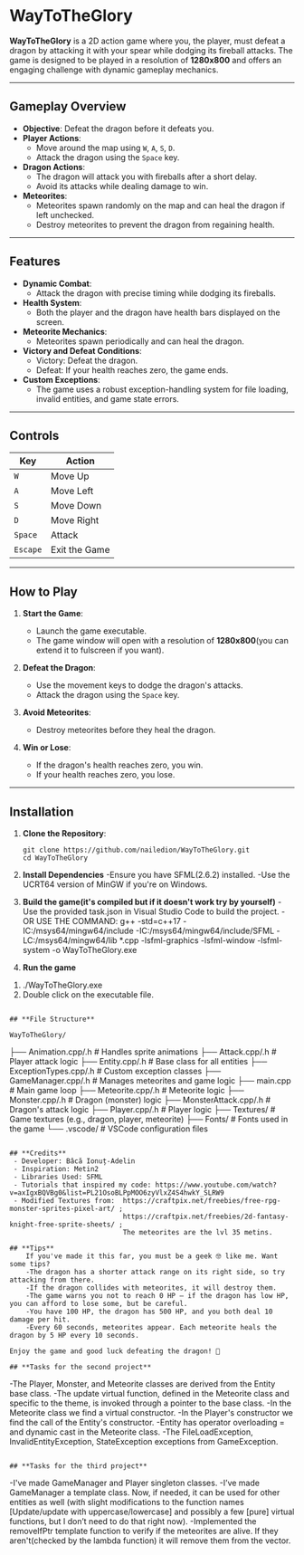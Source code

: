 # WayToTheGlory

**WayToTheGlory** is a 2D action game where you, the player, must defeat a dragon by attacking it with your spear while dodging its fireball attacks. The game is designed to be played in a resolution of **1280x800** and offers an engaging challenge with dynamic gameplay mechanics.

---

## **Gameplay Overview**

- **Objective**: Defeat the dragon before it defeats you.
- **Player Actions**:
  - Move around the map using `W`, `A`, `S`, `D`.
  - Attack the dragon using the `Space` key.
- **Dragon Actions**:
  - The dragon will attack you with fireballs after a short delay.
  - Avoid its attacks while dealing damage to win.
- **Meteorites**:
  - Meteorites spawn randomly on the map and can heal the dragon if left unchecked.
  - Destroy meteorites to prevent the dragon from regaining health.

---

## **Features**

- **Dynamic Combat**:
  - Attack the dragon with precise timing while dodging its fireballs.
- **Health System**:
  - Both the player and the dragon have health bars displayed on the screen.
- **Meteorite Mechanics**:
  - Meteorites spawn periodically and can heal the dragon.
- **Victory and Defeat Conditions**:
  - Victory: Defeat the dragon.
  - Defeat: If your health reaches zero, the game ends.
- **Custom Exceptions**:
  - The game uses a robust exception-handling system for file loading, invalid entities, and game state errors.

---

## **Controls**

| Key          | Action                  |
|--------------|-------------------------|
| `W`          | Move Up                 |
| `A`          | Move Left               |
| `S`          | Move Down               |
| `D`          | Move Right              |
| `Space`      | Attack                  |
| `Escape`     | Exit the Game           |

---

## **How to Play**

1. **Start the Game**:
   - Launch the game executable.
   - The game window will open with a resolution of **1280x800**(you can extend it to fulscreen if you want).

2. **Defeat the Dragon**:
   - Use the movement keys to dodge the dragon's attacks.
   - Attack the dragon using the `Space` key.

3. **Avoid Meteorites**:
   - Destroy meteorites before they heal the dragon.

4. **Win or Lose**:
   - If the dragon's health reaches zero, you win.
   - If your health reaches zero, you lose.

---

## **Installation**

1. **Clone the Repository**:
   ```terminal Linux/Windows/MAC
   git clone https://github.com/nailedion/WayToTheGlory.git
   cd WayToTheGlory

2. **Install Dependencies**
    -Ensure you have SFML(2.6.2) installed.
    -Use the UCRT64 version of MinGW if you're on Windows.

3. **Build the game(it's compiled but if it doesn't work try by yourself)**
    -Use the provided task.json in Visual Studio Code to build the project.
    -OR USE THE COMMAND: g++ -std=c++17 -IC:/msys64/mingw64/include -IC:/msys64/mingw64/include/SFML -LC:/msys64/mingw64/lib *.cpp -lsfml-graphics -lsfml-window -lsfml-system -o WayToTheGlory.exe

4. **Run the game**
 1) ./WayToTheGlory.exe
 2) Double click on the executable file.
```

## **File Structure**

WayToTheGlory/
```
├── Animation.cpp/.h         # Handles sprite animations
├── Attack.cpp/.h            # Player attack logic
├── Entity.cpp/.h            # Base class for all entities
├── ExceptionTypes.cpp/.h    # Custom exception classes
├── GameManager.cpp/.h       # Manages meteorites and game logic
├── main.cpp                 # Main game loop
├── Meteorite.cpp/.h         # Meteorite logic
├── Monster.cpp/.h           # Dragon (monster) logic
├── MonsterAttack.cpp/.h     # Dragon's attack logic
├── Player.cpp/.h            # Player logic
├── Textures/                # Game textures (e.g., dragon, player, meteorite)
├── Fonts/                   # Fonts used in the game
└── .vscode/                 # VSCode configuration files
```

## **Credits**
 - Developer: Bâcă Ionuț-Adelin
 - Inspiration: Metin2
 - Libraries Used: SFML
 - Tutorials that inspired my code: https://www.youtube.com/watch?v=axIgxBQVBg0&list=PL21OsoBLPpMOO6zyVlxZ4S4hwkY_SLRW9
 - Modified Textures from:  https://craftpix.net/freebies/free-rpg-monster-sprites-pixel-art/ ;
                            https://craftpix.net/freebies/2d-fantasy-knight-free-sprite-sheets/ ;
                            The meteorites are the lvl 35 metins.

## **Tips**
    If you've made it this far, you must be a geek 🤓 like me. Want some tips?
    -The dragon has a shorter attack range on its right side, so try attacking from there.
    -If the dragon collides with meteorites, it will destroy them.
    -The game warns you not to reach 0 HP — if the dragon has low HP, you can afford to lose some, but be careful.
    -You have 100 HP, the dragon has 500 HP, and you both deal 10 damage per hit.
    -Every 60 seconds, meteorites appear. Each meteorite heals the dragon by 5 HP every 10 seconds.

Enjoy the game and good luck defeating the dragon! 🐉

## **Tasks for the second project**
```
  -The Player, Monster, and Meteorite classes are derived from the Entity base class.
  -The update virtual function, defined in the Meteorite class and specific to the theme, is invoked through a pointer to the base class.
  -In the Meteorite class we find a virtual constructor.
  -In the Player's constructor we find the call of the Entity's constructor.
  -Entity has operator overloading = and dynamic cast in the Meteorite class.
  -The FileLoadException, InvalidEntityException, StateException exceptions from GameException.
```

## **Tasks for the third project**
```
  -I've made GameManager and Player singleton classes.
  -I’ve made GameManager a template class. Now, if needed, it can be used for other entities as well (with slight modifications to the function names [Update/update with uppercase/lowercase] and possibly a few [pure] virtual functions, but I don’t need to do that right now).
  -Implemented the removeIfPtr template function to verify if the meteorites are alive. If they aren't(checked by the lambda function) it will remove them from the vector.
```